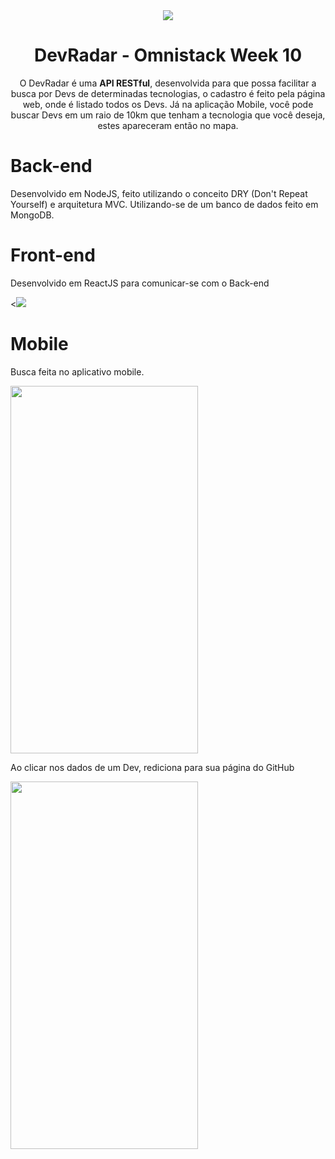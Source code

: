 <div align="center"><img src="https://user-images.githubusercontent.com/50464577/72558629-d98c2b00-3881-11ea-91b5-32ce0a3a9ceb.png"/></div>
<h1 align="center">DevRadar - Omnistack Week 10</h1>
<p align="center">O DevRadar é uma <b>API RESTful</b>, desenvolvida para que possa facilitar a busca por Devs de determinadas tecnologias, o cadastro é feito pela página web, onde é listado todos os Devs. Já na aplicação Mobile, você pode buscar Devs em um raio de 10km que tenham a tecnologia que você deseja, estes apareceram então no mapa.</p>
<h1>Back-end</h1>
<p>Desenvolvido em NodeJS, feito utilizando o conceito DRY (Don't Repeat Yourself) e arquitetura MVC. Utilizando-se de um banco de dados feito em MongoDB.</p>
<h1>Front-end</h1>
<p>Desenvolvido em ReactJS para comunicar-se com o Back-end</p>
<<img src="https://user-images.githubusercontent.com/50464577/72559873-8bc4f200-3884-11ea-9b6c-3970c9e221c5.gif"/>
<h1>Mobile</h1>
<p>Busca feita no aplicativo mobile.</p>
<img width=300 height=588 src="https://user-images.githubusercontent.com/50464577/72560156-34735180-3885-11ea-8d85-ed323575745c.jpeg"/>
<p>Ao clicar nos dados de um Dev, rediciona para sua página do GitHub</p>
<img width=300 height=588  src="https://user-images.githubusercontent.com/50464577/72560153-31786100-3885-11ea-8c2a-19809b1e338d.jpeg"/>
